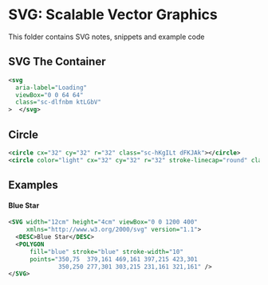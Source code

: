 # SVG: Scalable Vector Graphics

This folder contains SVG notes, snippets and example code

## SVG The Container
```svg
<svg 
  aria-label="Loading" 
  viewBox="0 0 64 64" 
  class="sc-dlfnbm ktLGbV"
>  </svg>
```

## Circle
```svg
<circle cx="32" cy="32" r="32" class="sc-hKgILt dFKJAk"></circle>
<circle color="light" cx="32" cy="32" r="32" stroke-linecap="round" class="sc-eCssSg kRaCnm"></circle>
```

## Examples

#### Blue Star
```svg
<SVG width="12cm" height="4cm" viewBox="0 0 1200 400"
     xmlns="http://www.w3.org/2000/svg" version="1.1">
  <DESC>Blue Star</DESC>
  <POLYGON 
      fill="blue" stroke="blue" stroke-width="10" 
      points="350,75  379,161 469,161 397,215 423,301 
              350,250 277,301 303,215 231,161 321,161" />
</SVG>
```

